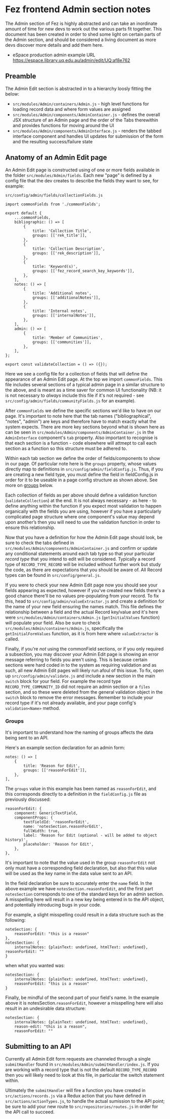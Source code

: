 # Fez frontend Admin section notes

The Admin section of Fez is highly abstracted and can take an inordinate amount of time for new devs to work out the various parts fit together.
This document has been created in order to shed some light on certain parts of the Admin section, and should be considered a living document as more devs discover more details and add them here.

- eSpace production admin example URL <https://espace.library.uq.edu.au/admin/edit/UQ:af8e762>

## Preamble

The Admin Edit section is abstracted in to a hierarchy loosly fitting the below:

- `src/modules/Admin/containers/Admin.js` - high level functions for loading record data and where form values are assigned
- `src/modules/Admin/components/AdminContainer.js` - defines the overall JSX structure of an Admin page and the order of the Tabs therewithin and provides functions for moving around the UI
- `src/modules/Admin/components/AdminInterface.js` - renders the tabbed interface component and handles UI updates for submission of the form and the resulting success/failure state

## Anatomy of an Admin Edit page

An Admin Edit page is constructed using of one or more fields available in the folder `src/modules/Admin/fields`. Each new "page" is defined by a config file that the dev creates to describe the fields they want to see, for example:

`src/config/admin/fields/collectionFields.js`

```
import commonFields from './commonFields';

export default {
    ...commonFields,
    bibliographic: () => [
        {
            title: 'Collection Title',
            groups: [['rek_title']],
        },
        {
            title: 'Collection Description',
            groups: [['rek_description']],
        },
        {
            title: 'Keyword(s)',
            groups: [['fez_record_search_key_keywords']],
        },
    ],
    notes: () => [
        {
            title: 'Additional notes',
            groups: [['additionalNotes']],
        },
        {
            title: 'Internal notes',
            groups: [['internalNotes']],
        },
    ],
    admin: () => [
        {
            title: 'Member of Communities',
            groups: [['communities']],
        },
    ],
};

export const validateCollection = () => ({});
```

Here we see a config file for a collection of fields that will define the appearance of an Admin Edit page.
At the top we import `commonFields`. This file includes several sections of a typical admin page in a similar structure to the above, and is meant as a time saver for common UI functionality (NB: it is not necessary to _always_ include this file if it's not required - see `src/config/admin/fields/communityFields.js` for an example).

After `commonFields` we define the specific sections we'd like to have on our page. It's important to note here that the tab names ("bibliographical", "notes", "admin") are keys and therefore have to match exactly what the system expects. There are more key sections beyond what is shown here as can be seen in `src/modules/Admin/components/AdminContainer.js` in the `AdminInterface` component's `tab` property.
Also important to recognise is that each section is a function - code elsewhere will attmept to call each section as a function so this structure must be adhered to.

Within each tab section we define the order of fields/components to show in our page. Of particular note here is the `groups` property, whose values directly map to definitions in `src/config/admin/fieldConfig.js`. Thus, if you are creating a new field type, you must define the field in fieldConfig.js in order for it to be useable in a page config structure as shown above. See more on [groups](#groups) below.

Each collection of fields as per above should define a validation function (`validateCollection`) at the end. It is not always necessary - as here - to define anything within the function if you expect most validation to happen organically with the fields you are using, however if you have a particularly complicated page structure where one component's value may depend upon another’s then you will need to use the validation function in order to ensure this relationship.

Now that you have a definition for how the Admin Edit page should look, be sure to check the tabs defined in `src/modules/Admin/components/AdminContainer.js` and confirm or update any conditional statements around each tab type so that your particular _record type_ that you intend to edit will be considered. Typically a record type of `RECORD_TYPE_RECORD` will be included without further work but study the code, as there are expectations that you should be aware of. All Record types can be found in `src/config/general.js`.

If you were to check your new Admin Edit page now you should see your fields appearing as expected, however if you've created new fields there's a good chance there'll be no values pre-populating from your record. 
To fix this, head to `src/config/admin/valueExtractor.js` and create a definition for the name of your new field ensuring the names match. This file defines the relationship between a field and the actual Record key/value and it's here were `src/modules/Admin/containers/Admin.js` (`getInitialValues` function) will populate your field. Also be sure to check `src/modules/Admin/containers/Admin.js`, specifically the `getInitialFormValues` function, as it is from here where `valueExtractor` is called.

Finally, if you're _not_ using the commonField sections, or if you only required a subsection, you may discover your Admin Edit page is showing an error message referring to fields you aren't using. This is because certain sections were hard coded in to the system as requiring validation and as such, all new Admin Edit pages will likely run afoul of this issue.
To fix, open up `src/config/admin/validate.js` and include a new section in the main `switch` block for your field. For example the record type `RECORD_TYPE_COMMUNITY_ID` did not require an admin section or a `files` section, and so these were deleted from the general validation object in the `switch` block to remove the error messages. Remember to include your record type if it's not already available, and your page config's `validation<Name>` method.


### Groups

It's important to understand how the naming of groups affects the data being sent to an API.

Here's an example section declaration for an admin form:

```
notes: () => [
    {
        title: 'Reason for Edit',
        groups: [['reasonForEdit']],
    },
],
```

The `groups` value in this example has been named as `reasonForEdit`, and this corresponds directly to a definition in the `fieldConfig.js` file as previously discussed:

```
reasonForEdit: {
    component: GenericTextField,
    componentProps: {
        textFieldId: 'reasonForEdit',
        name: 'notesSection.reasonForEdit',
        fullWidth: true,
        label: 'Reason for Edit (optional - will be added to object history)',
        placeholder: 'Reason for Edit',
    },
},
```
It's important to note that the value used in the group `reasonForEdit` not only must have a corresponding field declaration, but also that this value will be used as the key name in the data value sent to an API.

In the field declaration be sure to accurately enter the `name` field. In the above example we have `notesSection.reasonForEdit`, and the first part `notesSection` corresponds to one of the standard keys for an admin section. A misspelling here will result in a new key being entered in to the API object, and potentially introducing bugs in your code.

For example, a slight misspelling could result in a data structure such as the following:

```
noteSection: {
    reasonForEdit: "this is a reason"
},
notesSection: {
    internalNotes: {plainText: undefined, htmlText: undefined}, reasonForEdit: ""
}
```
when what you wanted was:

```
notesSection: {
    internalNotes: {plainText: undefined, htmlText: undefined},
    reasonForEdit: "this is a reason"
}
```
Finally, be mindful of the second part of your field's name. In the example above it is notesSection.`reasonForEdit`, however a misspelling here will also result in an undesirable data structure:

```
notesSection: {
    internalNotes: {plainText: undefined, htmlText: undefined},
    reason-edit: "this is a reason",
    reasonForEdit: ""
```



## Submitting to an API

Currently all Admin Edit form requests are channeled through a single `submitHandler` found in `src/modules/Admin/submitHandler/index.js`. If you are working with a record type that is not the default `RECORD_TYPE_RECORD` then you will likely need to look at this file, in particular the switch statement within.

Ultimately the `submitHandler` will fire a function you have created in `src/actions/records.js` via a Redux action that you have defined in `src/actions/actionTypes.js`, to handle the actual sumission to the API point; be sure to add your new route to `src/repositories/routes.js` in order for the API call to succeed.